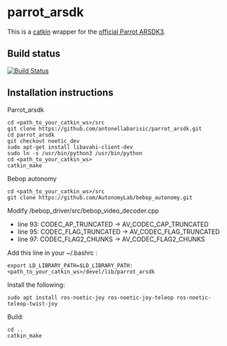 # parrot_arsdk

This is a [catkin](http://wiki.ros.org/catkin) wrapper for the [official Parrot ARSDK3](https://github.com/Parrot-Developers/arsdk_manifests).

## Build status

[![Build Status](https://travis-ci.org/AutonomyLab/parrot_arsdk.svg?branch=indigo-devel)](https://travis-ci.org/AutonomyLab/parrot_arsdk)

## Installation instructions

Parrot_arsdk

```
cd <path_to_your_catkin_ws>/src
git clone https://github.com/antonellabarisic/parrot_arsdk.git
cd parrot_arsdk
git checkout noetic_dev
sudo apt-get install libavahi-client-dev
sudo ln -s /usr/bin/python3 /usr/bin/python
cd <path_to_your_catkin_ws>
catkin_make
```

Bebop autonomy
```
cd <path_to_your_catkin_ws>/src
git clone https://github.com/AutonomyLab/bebop_autonomy.git
```
Modify /bebop_driver/src/bebop_video_decoder.cpp
- line 93: CODEC_AP_TRUNCATED -> AV_CODEC_CAP_TRUNCATED
- line 95: CODEC_FLAG_TRUNCATED -> AV_CODEC_FLAG_TRUNCATED
- line 97: CODEC_FLAG2_CHUNKS -> AV_CODEC_FLAG2_CHUNKS


Add this line in your ~/.bashrc :
```
export LD_LIBRARY_PATH=$LD_LIBRARY_PATH:<path_to_your_catkin_ws>/devel/lib/parrot_arsdk
```
Install the following:
```
sudo apt install ros-noetic-joy ros-noetic-joy-teleop ros-noetic-teleop-twist-joy
```
Build:
```
cd ..
catkin_make
```
